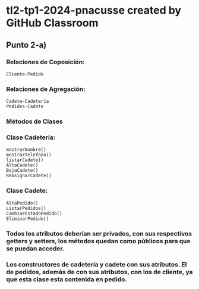 # tl2-tp1-2024-pnacusse created by GitHub Classroom

## Punto 2-a)

###  Relaciones de Coposición:

    Cliente-Pedido

### Relaciones de Agregación:

    Cadete-Cadetería
    Pedidos-Cadete

###   Métodos de Clases

### Clase Cadetería:

    mostrarNombre()
    mostrarTelefono()
    listarCadete()
    AltaCadete()
    BajaCadete()
    ReasignarCadete()

### Clase Cadete:

    AltaPedido()
    ListarPedidos()
    CambiarEstadoPedido()
    EliminarPedido()

### Todos los atributos deberían ser privados, con sus respectivos getters y setters, los métodos quedan como públicos para que se puedan acceder.

### Los constructores de cadetería y cadete con sus atributos. El de pedidos, además de con sus atributos, con los de cliente, ya que esta clase esta contenida en pedido.
